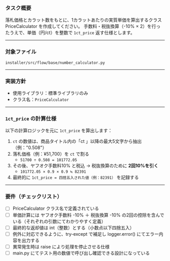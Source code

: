 ### タスク概要

落札価格とカラット数をもとに、1カラットあたりの実質単価を算出するクラス PriceCalculator を作成してください。
手数料・税抜換算（-10% × 2）を行ったうえで、単価（円/ct）を整数で `1ct_price` 返す仕様とします。

---

### 対象ファイル
`installer/src/flow/base/number_calculator.py`

---

### 実装方針

- 使用ライブラリ：標準ライブラリのみ
- クラス名：`PriceCalculator`

---

### `1ct_price` の計算仕様

以下の計算ロジックを元に `1ct_price` を算出します：

1. `ct` の数値は、商品タイトル内の「ct 」以降の最大5文字から抽出（例："0.508"）
2. 落札価格（例：¥51,700）を `ct` で割る
   - `51700 ÷ 0.508 = 101772.05`
3. その後、ヤフオク手数料10% と税込 → 税抜換算のために **2回10%を引く**
   - `101772.05 × 0.9 × 0.9 ≒ 82391`
4. 最終的に `1ct_price = 四捨五入された値（例：82391）` を記録する

---

### 要件（チェックリスト）
- [ ] PriceCalculator クラス名で定義されている
- [ ] 単価計算には ヤフオク手数料 -10% ＋ 税抜換算 -10% の2回の控除を含んでいる（それぞれの引数にてわかりやすく定義）
- [ ] 最終的な返却値は int（整数）とする（小数点以下四捨五入）
- [ ] 例外に対応できるように、try-except で補足し logger.error() にてエラー内容を出力する
- [ ] 異常発生時は raise により処理を停止させる仕様
- [ ] main.py にてテスト用の数値で呼び出し確認できる設計になっている
